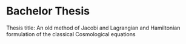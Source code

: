 # Bachelor Thesis
 Thesis title: An old method of Jacobi and Lagrangian and Hamiltonian formulation of the classical Cosmological equations
